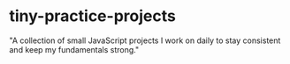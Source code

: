 # tiny-practice-projects
"A collection of small JavaScript projects I work on daily to stay consistent and keep my fundamentals strong."
